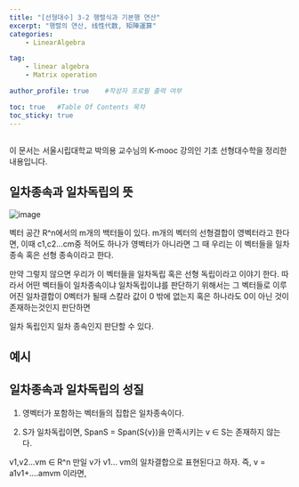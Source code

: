 ```yaml
---
title: "[선형대수] 3-2 행렬식과 기본행 연산"
excerpt: "행렬의 연산, 线性代数, 矩陣運算"
categories:
    - LinearAlgebra

tag:
    - linear algebra
    - Matrix operation

author_profile: true    #작성자 프로필 출력 여부

toc: true   #Table Of Contents 목차 
toc_sticky: true
---
```

##
이 문서는 서울시립대학교 박의용 교수님의 K-mooc 강의인 기초 선형대수학을 정리한 내용입니다.

## 일차종속과 일차독립의 뜻
![image](https://user-images.githubusercontent.com/81638919/139964505-a398bee1-1d8b-42f8-a527-a0989b243d59.png)

벡터 공간 R^n에서의 m개의 백터들이 있다. m개의 벡터의 선형결합이 영벡터라고 한다면,  이때 c1,c2...cm중 적어도 하나가 영벡터가 아니라면 그 때 우리는 이 벡터들을 일차종속 혹은 선형 종속이라고 한다.

만약 그렇지 않으면 우리가 이 벡터들을 일차독립 혹은 선형 독립이라고 이야기 한다. 따라서 어떤 벡터들이 일차종속이냐 일차독립이냐를 판단하기 위해서는 그 벡터들로 이루어진 일차결합이 0벡터가 될때 스칼라 값이 0 밖에 없는지 혹은 하나라도 0이 아닌 것이 존재하는것인지 판단하면

일차 독립인지 일차 종속인지 판단할 수 있다.

## 예시


## 일차종속과 일차독립의 성질

1. 영벡터가 포함하는 벡터들의 집합은 일차종속이다.

2. S가 일차독립이면, SpanS = Span(S\{v})을 만족시키는 v ∈ S는 존재하지 않는다.

v1,v2...vm ∈ R^n
만일 v가 v1... vm의 일차결합으로 표현된다고 하자. 즉, v = a1v1+....amvm 이라면, 




